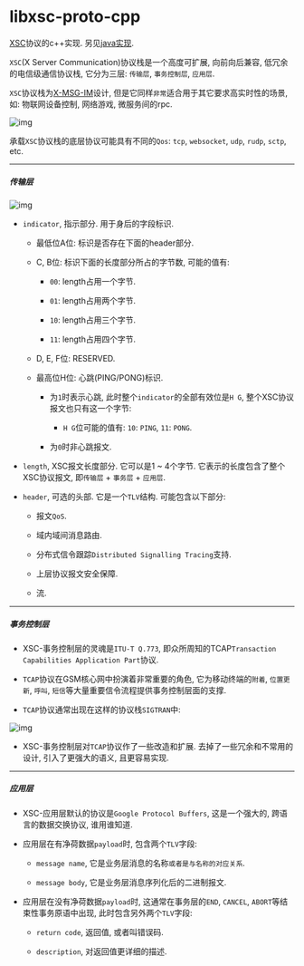 # libxsc-proto-cpp

[XSC](http://www.dev5.cn/x_msg_im/start/xsc/)协议的c++实现. 另见[java实现](https://github.com/dev5cn/libxsc-proto-java).

`XSC`(X Server Communication)协议栈是一个高度可扩展, 向前向后兼容, 低冗余的电信级通信协议栈, 它分为三层: `传输层`, `事务控制层`, `应用层`.

`XSC`协议栈为[X-MSG-IM](https://github.com/dev5cn/x-msg-im)设计, 但是它同样`非常`适合用于其它要求高实时性的场景, 如: 物联网设备控制, 网络游戏, 微服务间的rpc.

![img](http://www.dev5.cn/x_msg_im/start/xsc/img/xsc-protocol-stack.svg)

承载`XSC`协议栈的底层协议可能具有不同的`Qos`: `tcp`, `websocket`, `udp`, `rudp`, `sctp`, etc.

---

##### 传输层

![img](http://www.dev5.cn/x_msg_im/start/xsc/img/xsc-protocol-transmission.svg)

* `indicator`, 指示部分. 用于身后的字段标识. 

    * 最低位A位: 标识是否存在下面的header部分.

    * C, B位: 标识下面的长度部分所占的字节数, 可能的值有: 
        
        * `00`: length占用一个字节.

        * `01`: length占用两个字节.

        * `10`: length占用三个字节.

        * `11`: length占用四个字节.

    * D, E, F位: RESERVED.

    * 最高位H位: 心跳(PING/PONG)标识.

        * 为`1`时表示心跳, 此时整个`indicator`的全部有效位是`H G`, 整个XSC协议报文也只有这一个字节:
            
            * `H G`位可能的值有: `10`: `PING`, `11`: `PONG`. 
        
        * 为`0`时非心跳报文.

* `length`, XSC报文长度部分. 它可以是1 ~ 4个字节. 它表示的长度包含了整个XSC协议报文, 即`传输层` + `事务层` + `应用层`.

* `header`, 可选的头部. 它是一个`TLV`结构. 可能包含以下部分:

    * 报文`QoS`.

    * 域内域间消息路由.

    * 分布式信令跟踪`Distributed Signalling Tracing`支持.

    * 上层协议报文安全保障.

    * 流.
    
---

##### 事务控制层

* XSC-事务控制层的灵魂是`ITU-T Q.773`, 即众所周知的TCAP`Transaction Capabilities Application Part`协议.

* `TCAP`协议在GSM核心网中扮演着非常重要的角色, 它为移动终端的`附着`, `位置更新`, `呼叫`, `短信`等大量重要信令流程提供事务控制层面的支撑.

* `TCAP`协议通常出现在这样的协议栈`SIGTRAN`中:

![img](http://www.dev5.cn/x_msg_im/start/xsc/img/xsc-protocol-transaction.svg)

* XSC-事务控制层对`TCAP`协议作了一些改造和扩展. 去掉了一些冗余和不常用的设计, 引入了更强大的语义, 且更容易实现.

---

##### 应用层

* XSC-应用层默认的协议是`Google Protocol Buffers`, 这是一个强大的, 跨语言的数据交换协议, 谁用谁知道.

* 应用层在有净荷数据`payload`时, 包含两个`TLV`字段:

    * `message name`, 它是业务层消息的名称`或者是与名称的对应关系`.

    * `message body`, 它是业务层消息序列化后的二进制报文.

* 应用层在没有净荷数据`payload`时, 这通常在事务层的`END`, `CANCEL`, `ABORT`等结束性事务原语中出现, 此时包含另外两个`TLV`字段:

    * `return code`, 返回值, 或者叫错误码.

    * `description`, 对返回值更详细的描述.

